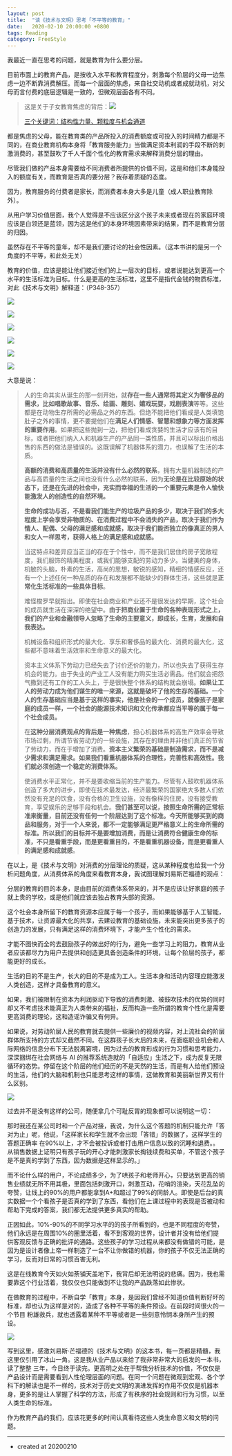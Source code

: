 ```yaml
---
layout: post
title:  "读《技术与文明》思考「不平等的教育」"
date:   2020-02-10 20:00:00 +0800
tags: Reading
category: FreeStyle
---
```


我最近一直在思考的问题，就是教育为什么要分层。

目前市面上的教育产品，是按收入水平和教育程度分，刺激每个阶层的父母一边焦虑一边不断靠消费解压。而每一个层面的焦虑，来自社交动机或者成就动机，对父母而言付费的底层逻辑是一致的，但微观层面各有不同。

> 这是关于子女教育焦虑的背后：![](https://img.ramywu.com/imgs/2020/02/0b7868650db3e99d.jpg)
>
> [三个关键词：结构性力量、颗粒度与机会通道](https://mp.weixin.qq.com/s/aZ_ABIGJKMzc3XFmoVLoEw)

都是焦虑的父母，能在教育类的产品所投入的消费额度或可投入的时间精力都是不同的，在商业教育机构本身将「教育服务能力」当做满足资本利润的手段不断的刺激消费的，甚至鼓吹了千人千面个性化的教育需求来解释消费分层的理由。

尽管我们做的产品本身需要给不同消费者所提供的价值不同，这是和他们本身能投入的额度有关，而教育是否真的要分层？我存着质疑的态度。

因为，教育服务的付费者是家长，而消费者本身大多是儿童（成人职业教育除外）。

从用户学习价值层面，我个人觉得是不应该区分这个孩子未来或者现在的家庭环境应该是白领还是蓝领，因为这是他们的本身环境因素带来的结果，而不是教育分层的归因。

虽然存在不平等的童年，却不是我们要讨论的社会性因素。（这本书讲的是另一个角度的不平等，和此处无关）


教育的价值，应该是能让他们接近他们的上一层次的目标，或者说能达到更高一个水平的生活标准为目标。什么是更高的生活标准，这里不是指代金钱的物质标准，对此《技术与文明》解释道：（P348-357）

![](https://img.ramywu.com/imgs/2020/02/d4343f7a74651383.png)


![](https://img.ramywu.com/imgs/2020/02/47f0b291bc3ace85.jpg)

![](https://img.ramywu.com/imgs/2020/02/69d49888cb1d1ac2.jpg)

![](https://img.ramywu.com/imgs/2020/02/a2698c20ff22a7b2.jpg)

![](https://img.ramywu.com/imgs/2020/02/1bc762975fcce90f.jpg)

![](https://img.ramywu.com/imgs/2020/02/5c546407d9670d23.jpg)


大意是说：

> 人的生命其实从诞生的那一刻开始，就**存在一些人通常将其定义为奢侈品的需求，比如唱歌故事、音乐、绘画、雕刻、嬉戏玩耍，戏剧表演**等等。这些都是在动物生存所需的必需品之外的东西。但绝不能把他们看成是人类填饱肚子之外的事情，更不要提他们在**满足人们情感、智慧和想象力等方面发挥的重要作用**。如果把这些抛到一边，把他们看成贪婪的生活才应该有的目标，或者把他们纳入人和机器生产的产品同一类性质，并且可以标出价格出售的东西的做法是错误的。这既误解了机器体系的潜力，也误解了生活的本质。
> 
> **高额的消费和高质量的生活并没有什么必然的联系**，拥有大量机器制造的产品与高质量的生活之间也没有什么必然的联系，因为**无论是在比较原始的状态下，还是在先进的社会中，充实而幸福的生活的一个重要元素是令人愉快能激发人的创造性的自然环境。**
> 
> **生命的成功与否，不是看我们能生产的垃圾产品的多少，取决于我们的多大程度上学会享受非物质的、在消费过程中不会消失的产品，取决于我们作为情人、配偶、父母的满足感和成就感，取决于我们能否独立的像真正的男人和女人一样思考，获得人格上的满足感和成就感。**
> 
> 当这特点和差异应当正当的存在于个性中，而不是我们居住的房子宽敞程度，我们服饰的精美程度，或我们能够支配的劳动力多少。当健美的身体，机敏的头脑，朴素的生活，高尚的思想，敏锐的感知，精细的情感反应，还有一个上述任何一种品质的存在和发展都不能缺少的群体生活，这些就是**正常化生活标准的一些具体目标**。
> 
> 难怪梭罗早就指出。即使在社会商业和产业还不是很发达的早期，这个社会的成员就生活在深深的绝望中。**由于把商业置于生命的各种表现形式之上，我们的产业和金融领导人忽略了生命的主要意义，即成长，生育，发展和自我表达。**
>  
> 机械设备和组织形式的最大化、享乐和奢侈品的最大化、消费的最大化，这些都不意味着生活效率和生命意义的最大化。
> 
> 资本主义体系下劳动力已经失去了讨价还价的能力，所以也失去了获得生存机会的能力。由于失业的产业工人没有能力购买生活必需品。他们就会把怨气撒到还有工作的工人头上，于是很快整个体系的结构就会崩塌。**如果让工人的劳动力成为他们谋生的唯一来源，这就是破坏了他的生存的基础。一个人的生存基础应当是基于这样的事实，他是社会的一个成员，就像孩子是家庭的成员一样，一个社会的能源技术知识和文化传承都应当平等的属于每一个社会成员。**
> 
> 
> 在**这种分层消费观点的背后是一种焦虑**，担心机器体系的高生产效率会导致市场过剩，所谓节省劳动力的一些设施，其存在的理由并非他们真正的节省了劳动力，而在于增加了消费。**资本主义繁荣的基础是制造需求，而不是减少需求和满足需求。如果我们看重机器体系的合理性，完善性和高效性。我们就必须创造一个稳定的消费体系。**
> 
> 使消费水平正常化，并不是要收缩当前的生产能力。尽管有人鼓吹机器体系创造了多大的进步，即使在技术最发达，经济最繁荣的国家绝大多数人们依然没有充足的饮食，没有合格的卫生设施，没有像样的住房，没有接受教育，享受娱乐的足够手段和机会。**我们甚至可以说，按照生命所需的正常标准来衡量，目前还没有任何一个阶层达到了这个标准。今天所能够买到的商品和服务，对于一个人来说，都不一定能够满足更严格意义上的生命所需的标准。**所以**我们的目标并不是要增加消费，而是让消费符合健康生命的标准，不只是看重手段，而是更看重目的，不是看重机器设备，而是更看重人的满足感和成就感**。



在以上，是《技术与文明》对消费的分层理论的质疑，这从某种程度也给我一个分析问题角度，从消费体系的角度来看教育本身，我试图理解刘易斯芒福德的观点：

分层的教育的目的本身，是由目前的消费体系带来的，并不是应该让好家庭的孩子就上贵的学校，或是他们就应该去独占教育头部的资源。

这个社会本身所留下的教育资源本应属于每一个孩子，而如果能够基于人工智能，基于技术，让资源最大化的共享，去建设教育的基础设施，未来能突出更多孩子的创造力的发展，只有满足这样的消费环境下，才能产生个性化的需求。

才能不图快而全的去鼓励孩子的做出好的行为，避免一些学习上的阻力。教育从业者应该都尽力为用户去提供和创造更具备创造条件的环境，让每个阶层的孩子，都能更好的成长。

生活的目的不是生产，长大的目的不是成为工人。生活本身和活动内容理应能激发人类创造，这样才具备教育的意义。


如果，我们被限制在资本为利润驱动下导致的消费刺激、被鼓吹技术的优势的同时却又不考虑技术能真正为人类带来的福祉，反而构造一些所谓的教育个性化是需要更高消费的理论，这和造谣诈骗又有何异。


如果说，对劳动阶层人民的教育就去提供一些廉价的视频内容，对上流社会的阶层群体所支持的方式却又截然不同。在这群孩子长大后的未来，在面临职业机会和人际网络的信息分布下无法脱离窘境，因为过去的教育形成的行为习惯和思考能力，深深捆绑在社会网络与 AI 的推荐系统造就的「自适应」生活之下，成为反复无限循环的态势。停留在这个阶层的他们经历的不是天然的生活，而是有人给他们预设的生活，他们的大脑和机制也只能思考这样的事情，这做教育和美丽新世界又有什么区别。

![](https://img.ramywu.com/imgs/2020/02/6c71da182d2adf5d.png)

过去并不是没有这样的公司，随便拿几个可耻反胃的现象都可以说明这一切：

那时我还在某公司时和一个产品对接，我说，为什么这个答题的机制只能允许「答对为止」呢，他说，「这样家长和学生就不会出现「答错」的数据了，这样学生的答题正确率 在90%以上，才不会被投诉或者打击用户信息以致的沉睡和退费。。从销售数据上证明只有孩子玩的开心才能刺激家长掏钱续费和买单，不管这个孩子是不是真的学到了东西，因为数据是这样显示的。」

而不论什么样的用户，不论成绩多少，为了哄孩子和老师开心，只要达到更高的销售业绩就无所不用其极，里面包括刺激开口，刺激互动，花哨的渲染，天花乱坠的夸赞，让线上的90%的用户都能拿到A+和超过了99%的同龄人。即使是后台的真实数据一个个看孩子是否真的学到了东西，看他们在上课过程中的表现是否被动和帮助下完成的答案，我们都无法提供更多真实的帮助。

正因如此，10%-90%的不同学习水平的的孩子所看到的，也是不同程度的夸赞，他们永远是在周围10%的圈里活着，看不到客观的世界，设计者并没有给他们提供客观反馈与正确的批评的通路。这些孩子的学习过程从来都没有做错的可能，是因为是设计者像上帝一样制造了一台不让你做错的机器，你的孩子不仅无法正确的学习，反而对日常的习惯百害无利。

这是在线教育今天如火如荼铺天盖地下，我背后却无法明说的悲痛。因为，我也需要靠这个行业活着，我仅仅也只能做到不让我的产品跌落如此惨状。



在做教育的过程中，不断自学「教育」本身，是因我们曾经不知道价值判断好坏的标准，却也认为这样是对的，造成了各种不平等的条件预设。在前段时间很火的一个节目 粉雄救兵，就也透露着某种不平等或者是一些刻意怜悯本身所产生的预设。


![](https://img.ramywu.com/imgs/2020/02/3fb398979a3fb6b1.png)

写到这里，感激刘易斯·芒福德的《技术与文明》的这本书，每一页都是精髓，我这里仅引用了冰山一角。这是我从业产品以来给了我非常非常大的启发的一本书，读了整整 三年，今日终于读完。更高明之处在于帮我分析技术的价值，不仅仅是产品设计而是需要看到人性伦理层面的问题。在同一个问题在微观到宏观、各个学科下的解读也是不一样的，技术对于历史文明的演进发挥的作用不仅仅是机器本身，更多的是让人掌握了科学的方法，形成了有秩序的社会规则和行为习惯，以至人类生命的标准。

作为教育产品的我们，应该花更多的时间认真看待这些人类生命意义和文明的问题。

---

- created at 20200210
